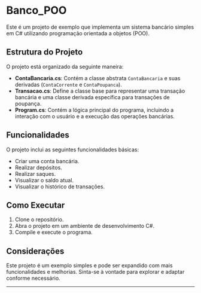 # Banco_POO

Este é um projeto de exemplo que implementa um sistema bancário simples em C# utilizando programação orientada a objetos (POO).

## Estrutura do Projeto

O projeto está organizado da seguinte maneira:

- **ContaBancaria.cs**: Contém a classe abstrata `ContaBancaria` e suas derivadas (`ContaCorrente` e `ContaPoupanca`).
- **Transacao.cs**: Define a classe base para representar uma transação bancária e uma classe derivada específica para transações de poupança.
- **Program.cs**: Contém a lógica principal do programa, incluindo a interação com o usuário e a execução das operações bancárias.

## Funcionalidades

O projeto inclui as seguintes funcionalidades básicas:

- Criar uma conta bancária.
- Realizar depósitos.
- Realizar saques.
- Visualizar o saldo atual.
- Visualizar o histórico de transações.

## Como Executar

1. Clone o repositório.
2. Abra o projeto em um ambiente de desenvolvimento C#.
3. Compile e execute o programa.

## Considerações

Este projeto é um exemplo simples e pode ser expandido com mais funcionalidades e melhorias. Sinta-se à vontade para explorar e adaptar conforme necessário.

---


